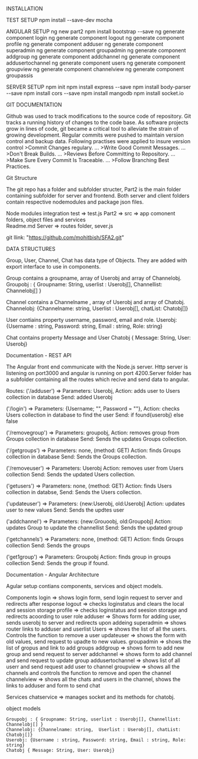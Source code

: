 INSTALLATION 

TEST SETUP
npm install --save-dev mocha

ANGULAR SETUP 
    ng new part2
    npm install bootstrap --save
    ng generate component login
    ng generate component logout
    ng generate component profile
    ng generate component adduser
    ng generate component superadmin
    ng generate component groupadmin
    ng generate component addgroup
    ng generate component addchannel
    ng generate component addusertochannel
    ng generate component users
    ng generate component groupview
    ng generate component channelview
    ng generate component groupassis


SERVER SETUP
    npm init
    npm install express --save
    npm install body-parser --save
    npm install cors --save
    npm install mangodb
    npm install socket.io


GIT DOCUMENTATION

Github was used to track modifications to the source code of repository. Git tracks a running history of changes to the code base. As software projects grow in lines of code, git became  a critical tool to alleviate the strain of growing development. Regular commits were pushed to maintain version control and backup data. 
Following practises were applied to insure version control
    >Commit Changes regulary. ...
    >Write Good Commit Messages. ...
    >Don't Break Builds. ...
    >Reviews Before Committing to Repository. ...
    >Make Sure Every Commit Is Traceable. ...
    >Follow Branching Best Practices.

Git Structure

The git repo has a folder and subfolder structer, Part2 is the main folder containing subfolder for server and frontend. Both server and client folders contain respective nodemodules and package json files.

Node modules            integration test       =>          test.js
Part2             =>    src                    =>          app comonent folders, object files and services  
Readme.md               Server                 =>          routes folder, sever.js

git llink: "https://github.com/mohitbish/SFA2.git"



DATA STRUCTURES

Group, User, Channel, Chat has data type of Objects. They are added with export interface to use in components.

Group contains a groupname, array of Userobj and array of Channelobj.
Groupobj : { Groupname: String, userlist : Userobj[], Channellist: Channelobj[] }

Channel contains a Channelname , array of Userobj and array of Chatobj.
Channelobj: {Channelname: string,  Userlist : Userobj[], chatList: Chatobj[]}

User contiains property username, password, email and role.
Userobj: {Username : string, Password: string, Email : string, Role: string}

Chat contains property Message and User
Chatobj { Message: String, User: Userobj}



Documentation - REST API

The Angular front end communicate with the Node.js server. Http server is listening on port3000 and angular is running on port 4200.Server folder has a subfolder containing all the routes which recive and send data to angular.

Routes:
('/adduser') => Parameters: Userobj, 
                Action: adds user to Users collection in database 
                Send: added Userobj

('/login') =>   Parameters: {Username; "", Password = ""},
                Action: checks Users collection in database to find the user 
                Send:  if found{userobj} else false

('/removegroup') => Parameters: groupobj,
                    Action: removes group from Groups collection in database 
                    Send:  Sends the updates Groups collection.

('/getgroups') =>   Parameters: none, (method: GET)
                    Action: finds Groups collection in database
                    Send:  Sends the Groups collection.

('/removeuser') =>  Parameters: Userobj
                    Action: removes user from Users collection
                    Send:  Sends the updated Users  collection.


('getusers') =>     Parameters: none, (method: GET)
                    Action: finds Users collection in databse,
                    Send:  Sends the  Users  collection.


('updateuser') =>    Parameters: {new:Userobj, old:Userobj]
                        Action: updates user to new values 
                        Send:  Sends the  updtes user 

('addchannel') =>    Parameters: {new:Grouoobj, old:Groupobj]
                        Action: updates Group to update the channellist 
                        Send:  Sends the updated group 


('getchannels') =>    Parameters: none, (method: GET)
                      Action: finds Groups collection
                      Send: Sends the groups 

('get1group') =>    Parameters: Groupobj
                    Action: finds group in groups collection
                    Send: Sends the group if found. 



Documentation - Angular Architecture

Agular setup contians components, services and object models.

Components
    login => shows login form, send login request to server and redirects after response
    logout => checks loginstatus and clears the local and session storage
    profile => checks loginstatus and seesion storage and redirects acoording to user role
    adduser => Shows form for adding user, sends userobj to server and redirects upon addeing
    superadmin => shows router links to adduser and userlist
    Users => shows the list of all the users. Controls the function to remove a user
    updateuser => shows the form  with old values, send request to upadte to new values.
    groupadmin => shows the list of gropus and link to add groups
    addgroup => shows form to add new group and send request to server
    addchannel => shows form to add channel and send request to update group
    addusertochannel => shows list of all userr and send request add user to channel
    groupview => shows all the channels and controls the function to remove and open the channel
    channelview => shows all the chats and users in the channel, shows the links to adduser and form to send chat

Services
    chatservice => manages socket and its methods for chatobj.

object models

    Groupobj : { Groupname: String, userlist : Userobj[], Channellist: Channelobj[] }
    Channelobj: {Channelname: string,  Userlist : Userobj[], chatList: Chatobj[]}
    Userobj: {Username : string, Password: string, Email : string, Role: string}
    Chatobj { Message: String, User: Userobj}
